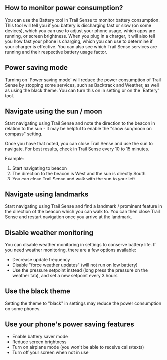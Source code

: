 ## How to monitor power consumption?

You can use the Battery tool in Trail Sense to monitor battery consumption. This tool will tell you if you battery is discharging fast or slow (on some devices), which you can use to adjust your phone usage, which apps are running, or screen brightness. When you plug in a charger, it will also tell you how fast your phone is charging, which you can use to determine if your charger is effective. You can also see which Trail Sense services are running and their respective battery usage factor.

## Power saving mode

Turning on 'Power saving mode' will reduce the power consumption of Trail Sense by stopping some services, such as Backtrack and Weather, as well as using the black theme. You can turn this on in setting or on the 'Battery' tool.

## Navigate using the sun / moon

Start navigating using Trail Sense and note the direction to the beacon in relation to the sun - it may be helpful to enable the "show sun/moon on compass" setting.

Once you have that noted, you can close Trail Sense and use the sun to navigate. For best results, check in Trail Sense every 10 to 15 minutes.

Example:

1. Start navigating to beacon
2. The direction to the beacon is West and the sun is directly South
3. You can close Trail Sense and walk with the sun to your left

## Navigate using landmarks

Start navigating using Trail Sense and find a landmark / prominent feature in the direction of the beacon which you can walk to. You can then close Trail Sense and restart navigation once you arrive at the landmark.

## Disable weather monitoring

You can disable weather monitoring in settings to conserve battery life. If you need weather monitoring, there are a few options available:

- Decrease update frequency
- Disable "force weather updates" (will not run on low battery)
- Use the pressure setpoint instead (long press the pressure on the weather tab), and set a new setpoint every 3 hours

## Use the black theme

Setting the theme to "black" in settings may reduce the power consumption on some phones.

## Use your phone's power saving features

- Enable battery saver mode
- Reduce screen brightness
- Turn on airplane mode (you won't be able to receive calls/texts)
- Turn off your screen when not in use
